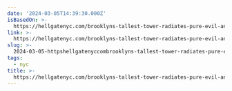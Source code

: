 ```yaml
---
date: '2024-03-05T14:39:30.000Z'
isBasedOn: >-
  https://hellgatenyc.com/brooklyns-tallest-tower-radiates-pure-evil-and-i-love-it
link: >-
  https://hellgatenyc.com/brooklyns-tallest-tower-radiates-pure-evil-and-i-love-it
slug: >-
  2024-03-05-httpshellgatenyccombrooklyns-tallest-tower-radiates-pure-evil-and-i-love-it
tags:
  - nyc
title: >-
  https://hellgatenyc.com/brooklyns-tallest-tower-radiates-pure-evil-and-i-love-it
---
```


